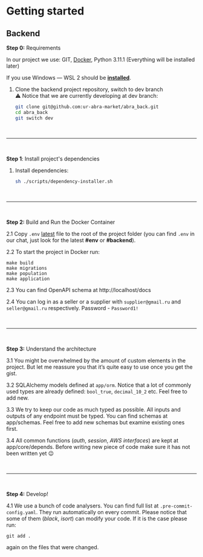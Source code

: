 # Getting started

## **Backend**

**Step 0:** Requirements

In our project we use: GIT, [Docker](https://docs.docker.com/desktop/windows/wsl/), Python 3.11.1 (Everything will be installed later)

If you use Windows — WSL 2 should be **[installed](https://learn.microsoft.com/en-us/windows/wsl/install)**.

1. Clone the backend project repository, switch to dev branch <br>
⚠️ Notice that we are currently developing at dev branch:
   ```bash
   git clone git@github.com:ur-abra-market/abra_back.git
   cd abra_back
   git switch dev
   ```


<br>

---

<br>

**Step 1**: Install project's dependencies

1. Install dependencies:
    ```bash
    sh ./scripts/dependency-installer.sh 
    ```


<br>

---

<br>

**Step 2:** Build and Run the Docker Container

2.1 Copy `.env` [latest](https://t.me/c/1739270420/5100) file to the root of the project folder (you can find `.env` in
our chat, just look for the latest **#env** or **#backend**).

2.2 To start the project in Docker run:

```shell
make build
make migrations
make population
make application
```

2.3 You can find OpenAPI schema at http://localhost/docs

2.4 You can log in as a seller or a supplier with `supplier@gmail.ru` and `seller@gmail.ru` respectively. Password -
`Password1!`

<br>

---

<br>

**Step 3:** Understand the architecture

3.1 You might be overwhelmed by the amount of custom elements in the project. But let me reassure you that it’s quite
easy to use once you get the gist.

3.2 SQLAlchemy models defined at `app/orm`. Notice that a lot of commonly used types are already defined:
`bool_true`, `decimal_10_2` etc. Feel free to add new.

3.3 We try to keep our code as much typed as possible. All inputs and outputs of any endpoint must be typed. You can
find schemas at app/schemas. Feel free to add new schemas but examine existing ones first.

3.4 All common functions (*auth*, *session*, *AWS interfaces*) are kept at app/core/depends. Before writing new piece of
code
make sure it has not been written yet 😉

<br>

---

<br>

**Step 4:** Develop!

4.1 We use a bunch of code analysers. You can find full list at `.pre-commit-config.yaml`. They run automatically on
every
commit. Please notice that some of them (*black*, *isort*) can modify your code. If it is the case please run:

```shell
git add .
```

again on the files that were changed.
